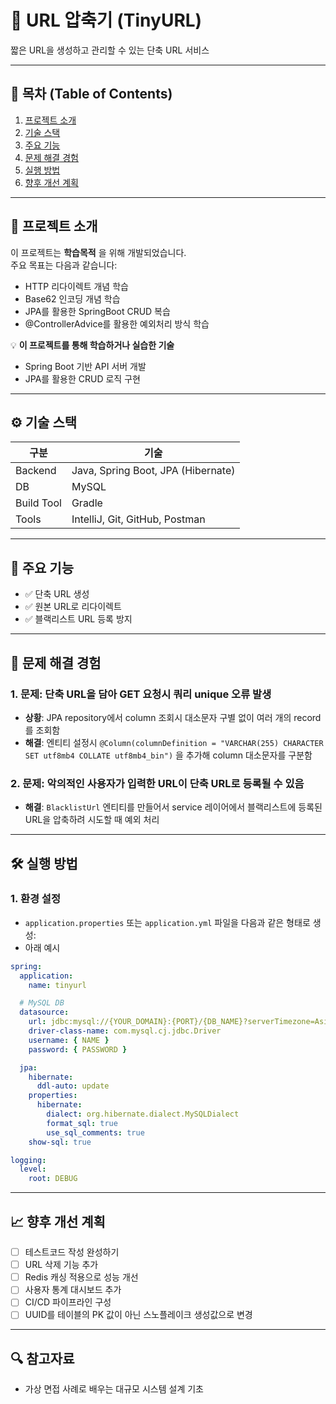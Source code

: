 # 📌 URL 압축기 (TinyURL)

짧은 URL을 생성하고 관리할 수 있는 단축 URL 서비스

---

## 🧾 목차 (Table of Contents)

1. [프로젝트 소개](#프로젝트-소개)
2. [기술 스택](#기술-스택)
3. [주요 기능](#주요-기능)
4. [문제 해결 경험](#문제-해결-경험)
5. [실행 방법](#실행-방법)
6. [향후 개선 계획](#향후-개선-계획)

---

## 📌 프로젝트 소개

이 프로젝트는 **학습목적** 을 위해 개발되었습니다.  
주요 목표는 다음과 같습니다:

- HTTP 리다이렉트 개념 학습
- Base62 인코딩 개념 학습
- JPA를 활용한 SpringBoot CRUD 복습
- @ControllerAdvice를 활용한 예외처리 방식 학습

💡 **이 프로젝트를 통해 학습하거나 실습한 기술**

- Spring Boot 기반 API 서버 개발
- JPA를 활용한 CRUD 로직 구현

---

## ⚙ 기술 스택

| 구분       | 기술                                 |
|------------|------------------------------------|
| Backend    | Java, Spring Boot, JPA (Hibernate) |
| DB         | MySQL                              |
| Build Tool | Gradle                             |
| Tools      | IntelliJ, Git, GitHub, Postman     |

---

## 🚀 주요 기능

- ✅ 단축 URL 생성
- ✅ 원본 URL로 리다이렉트
- ✅ 블랙리스트 URL 등록 방지

---

## 🧩 문제 해결 경험

### 1. 문제: 단축 URL을 담아 GET 요청시 쿼리 unique 오류 발생

- **상황**: JPA repository에서 column 조회시 대소문자 구별 없이 여러 개의 record를 조회함
- **해결**: 엔티티 설정시 `@Column(columnDefinition = "VARCHAR(255) CHARACTER SET utf8mb4 COLLATE utf8mb4_bin")` 을 추가해 column
  대소문자를 구분함

### 2. 문제: 악의적인 사용자가 입력한 URL이 단축 URL로 등록될 수 있음

- **해결**: `BlacklistUrl` 엔티티를 만들어서 service 레이어에서 블랙리스트에 등록된 URL을 압축하려 시도할 때 예외 처리

---

## 🛠 실행 방법

### 1. 환경 설정

* `application.properties` 또는 `application.yml` 파일을 다음과 같은 형태로 생성:
* 아래 예시

```yml
spring:
  application:
    name: tinyurl

  # MySQL DB
  datasource:
    url: jdbc:mysql://{YOUR_DOMAIN}:{PORT}/{DB_NAME}?serverTimezone=Asia/Seoul&characterEncoding=UTF-8
    driver-class-name: com.mysql.cj.jdbc.Driver
    username: { NAME }
    password: { PASSWORD }

  jpa:
    hibernate:
      ddl-auto: update
    properties:
      hibernate:
        dialect: org.hibernate.dialect.MySQLDialect
        format_sql: true
        use_sql_comments: true
    show-sql: true

logging:
  level:
    root: DEBUG
```

---

## 📈 향후 개선 계획

* [ ] 테스트코드 작성 완성하기
* [ ] URL 삭제 기능 추가
* [ ] Redis 캐싱 적용으로 성능 개선
* [ ] 사용자 통계 대시보드 추가
* [ ] CI/CD 파이프라인 구성
* [ ] UUID를 테이블의 PK 값이 아닌 스노플레이크 생성값으로 변경

---

## 🔍 참고자료

* 가상 면접 사례로 배우는 대규모 시스템 설계 기초
